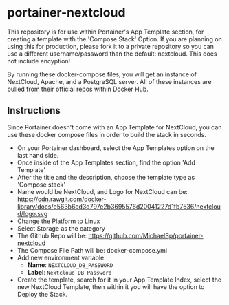# portainer-nextcloud
This repository is for use within Portainer's App Template section, for creating a template with the 'Compose Stack' Option.
If you are planning on using this for production, please fork it to a private repository so you can use a different username/password than the default: nextcloud.
This does not include encyption!

By running these docker-compose files, you will get an instance of NextCloud, Apache, and a PostgreSQL server.
All of these instances are pulled from their official repos within Docker Hub.

## Instructions

Since Portainer doesn't come with an App Template for NextCloud, you can use these docker compose files in order to build the stack in seconds. 

* On your Portainer dashboard, select the App Templates option on the last hand side.
* Once inside of the App Templates section, find the option 'Add Template'
* After the title and the description, choose the template type as 'Compose stack'
* Name would be NextCloud, and Logo for NextCloud can be: https://cdn.rawgit.com/docker-library/docs/e563b6cd3d797e2b3695576d20041227d1fb7536/nextcloud/logo.svg
* Change the Platform to Linux
* Select Storage as the category
* The Github Repo will be: https://github.com/MichaelSp/portainer-nextcloud
* The Compose File Path will be: docker-compose.yml
* Add new environment variable: 
  * **Name**: `NEXTCLOUD_DB_PASSWORD`
  * **Label**: `Nextcloud DB Password`
* Create the template, search for it in your App Template Index, select the new NextCloud Template, then within it you will have the option to Deploy the Stack.

